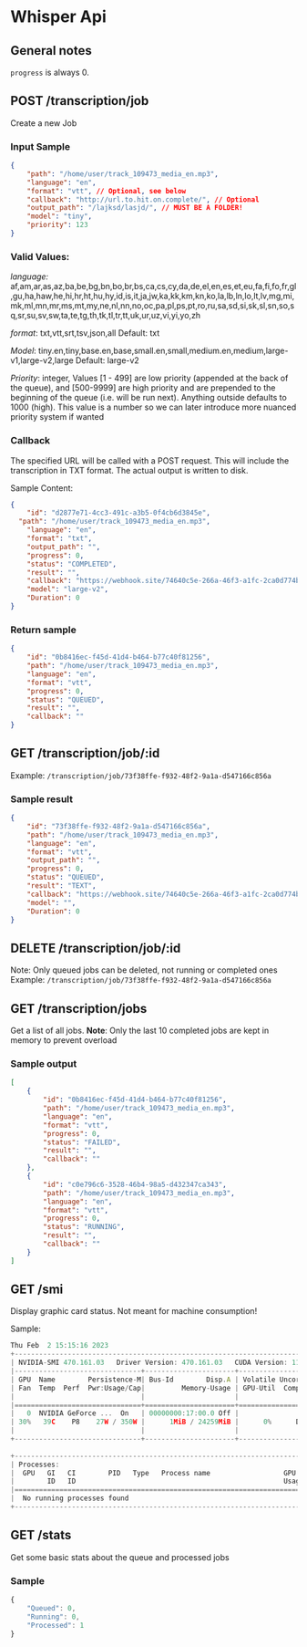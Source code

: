 # Whisper Api

## General notes

`progress` is always 0.

## POST /transcription/job

Create a new Job

### Input Sample

```json
{    
	"path": "/home/user/track_109473_media_en.mp3",    
	"language": "en",    
	"format": "vtt", // Optional, see below    
	"callback": "http://url.to.hit.on.complete/", // Optional    
	"output_path": "/lajksd/lasjd/", // MUST BE A FOLDER!    
	"model": "tiny",
	"priority": 123
}
```

### Valid Values:

*language:* af,am,ar,as,az,ba,be,bg,bn,bo,br,bs,ca,cs,cy,da,de,el,en,es,et,eu,fa,fi,fo,fr,gl,gu,ha,haw,he,hi,hr,ht,hu,hy,id,is,it,ja,jw,ka,kk,km,kn,ko,la,lb,ln,lo,lt,lv,mg,mi,mk,ml,mn,mr,ms,mt,my,ne,nl,nn,no,oc,pa,pl,ps,pt,ro,ru,sa,sd,si,sk,sl,sn,so,sq,sr,su,sv,sw,ta,te,tg,th,tk,tl,tr,tt,uk,ur,uz,vi,yi,yo,zh

*format*: txt,vtt,srt,tsv,json,all Default: txt

*Model*: tiny.en,tiny,base.en,base,small.en,small,medium.en,medium,large-v1,large-v2,large Default: large-v2

*Priority*: integer, Values [1 - 499] are low priority (appended at the back of the queue), and [500-9999] are high priority and are prepended to the beginning of the queue (i.e. will be run next). Anything outside defaults to 1000 (high). This value is a number so we can later introduce more nuanced priority system if wanted

### Callback

The specified URL will be called with a POST request. This will include the transcription in TXT format. The actual output is written to disk.

Sample Content:

```json
{    
	"id": "d2877e71-4cc3-491c-a3b5-0f4cb6d3845e",
  "path": "/home/user/track_109473_media_en.mp3",
	"language": "en",    
	"format": "txt",    
	"output_path": "",    
	"progress": 0,    
	"status": "COMPLETED",    
	"result": "",    
	"callback": "https://webhook.site/74640c5e-266a-46f3-a1fc-2ca0d774b4a7",    
	"model": "large-v2",    
	"Duration": 0
}
```

### Return sample

```json
{
    "id": "0b8416ec-f45d-41d4-b464-b77c40f81256",
    "path": "/home/user/track_109473_media_en.mp3",
    "language": "en",
    "format": "vtt",
    "progress": 0,
    "status": "QUEUED",
    "result": "",
    "callback": ""
}
```

## GET /transcription/job/:id

Example: `/transcription/job/73f38ffe-f932-48f2-9a1a-d547166c856a`

### Sample result

```json
{
    "id": "73f38ffe-f932-48f2-9a1a-d547166c856a",
    "path": "/home/user/track_109473_media_en.mp3",
    "language": "en",
    "format": "vtt",
    "output_path": "",
    "progress": 0,
    "status": "QUEUED",
    "result": "TEXT",
    "callback": "https://webhook.site/74640c5e-266a-46f3-a1fc-2ca0d774b4a7",
    "model": "",
    "Duration": 0
}
```

## DELETE /transcription/job/:id

Note: Only queued jobs can be deleted, not running or completed ones Example: `/transcription/job/73f38ffe-f932-48f2-9a1a-d547166c856a`

## GET /transcription/jobs

Get a list of all jobs. **Note**: Only the last 10 completed jobs are kept in memory to prevent overload

### Sample output

```json
[
    {
        "id": "0b8416ec-f45d-41d4-b464-b77c40f81256",
        "path": "/home/user/track_109473_media_en.mp3",
        "language": "en",
        "format": "vtt",
        "progress": 0,
        "status": "FAILED",
        "result": "",
        "callback": ""
    },
    {
        "id": "c0e796c6-3528-46b4-98a5-d432347ca343",
        "path": "/home/user/track_109473_media_en.mp3",
        "language": "en",
        "format": "vtt",
        "progress": 0,
        "status": "RUNNING",
        "result": "",
        "callback": ""
    }
]
```

## GET /smi

Display graphic card status. Not meant for machine consumption!

Sample:

```jsx
Thu Feb  2 15:15:16 2023       
+-----------------------------------------------------------------------------+
| NVIDIA-SMI 470.161.03   Driver Version: 470.161.03   CUDA Version: 11.4     |
|-------------------------------+----------------------+----------------------+
| GPU  Name        Persistence-M| Bus-Id        Disp.A | Volatile Uncorr. ECC |
| Fan  Temp  Perf  Pwr:Usage/Cap|         Memory-Usage | GPU-Util  Compute M. |
|                               |                      |               MIG M. |
|===============================+======================+======================|
|   0  NVIDIA GeForce ...  On   | 00000000:17:00.0 Off |                  N/A |
| 30%   39C    P8    27W / 350W |      1MiB / 24259MiB |      0%      Default |
|                               |                      |                  N/A |
+-------------------------------+----------------------+----------------------+
                                                                               
+-----------------------------------------------------------------------------+
| Processes:                                                                  |
|  GPU   GI   CI        PID   Type   Process name                  GPU Memory |
|        ID   ID                                                   Usage      |
|=============================================================================|
|  No running processes found                                                 |
+-----------------------------------------------------------------------------+
```

## GET /stats

Get some basic stats about the queue and processed jobs

### Sample

```jsx
{
	"Queued": 0,
	"Running": 0,
	"Processed": 1
}
```

